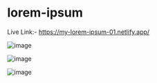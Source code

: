 ﻿# lorem-ipsum
 
 

 Live Link:- https://my-lorem-ipsum-01.netlify.app/
 
 
 
 ![image](https://user-images.githubusercontent.com/68332209/222890010-f5f8fed4-17c3-43cb-8f07-14ef0c01b57d.png)
 
 ![image](https://user-images.githubusercontent.com/68332209/222890039-200384da-3426-4bdd-8089-9250dcbf305e.png)
 
 
 ![image](https://user-images.githubusercontent.com/68332209/222890063-1ba122d4-a40b-4b6a-96be-cd2c7a7bd283.png)



